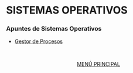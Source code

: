 # SISTEMAS OPERATIVOS
### Apuntes de Sistemas Operativos

- [Gestor de Procesos](indice/01_introduccion.md)
<br>
<div align="center">

[MENÚ PRINCIPAL](https://gakc05.github.io/)
</div>
